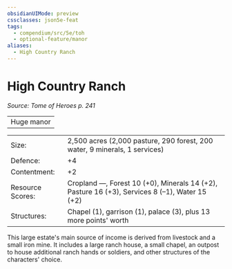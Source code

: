 ```yaml
---
obsidianUIMode: preview
cssclasses: json5e-feat
tags:
  - compendium/src/5e/toh
  - optional-feature/manor
aliases:
  - High Country Ranch
---
```

# High Country Ranch
*Source: Tome of Heroes p. 241*  

|    |
|----|
| Huge manor |

|    |    |
|----|----|
| Size: | 2,500 acres (2,000 pasture, 290 forest, 200 water, 9 minerals, 1 services) |
| Defence: | +4 |
| Contentment: | +2 |
| Resource Scores: | Cropland —, Forest 10 (+0), Minerals 14 (+2), Pasture 16 (+3), Services 8 (–1), Water 15 (+2) |
| Structures: | Chapel (1), garrison (1), palace (3), plus 13 more points' worth |

This large estate's main source of income is derived from livestock and a small iron mine. It includes a large ranch house, a small chapel, an outpost to house additional ranch hands or soldiers, and other structures of the characters' choice.